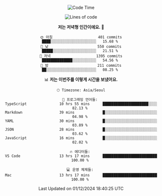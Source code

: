 <div align='center'>
 
<!--START_SECTION:waka-->
![Code Time](http://img.shields.io/badge/Code%20Time-3%2C990%20hrs%2047%20mins-blue)

![Lines of code](https://img.shields.io/badge/%EC%A0%80%EB%8A%94%20%EC%97%AC%ED%83%9C%EA%B9%8C%EC%A7%80%20-1.5%20million%20%EC%A4%84%EC%9D%98%20%EC%BD%94%EB%93%9C%EB%A5%BC%20%EC%9E%91%EC%84%B1%ED%96%88%EC%96%B4%EC%9A%94.-blue)

**저는 저녁형 인간이에요. 🦉** 

```text
🌞 아침                     401 commits         ████░░░░░░░░░░░░░░░░░░░░░   15.68 % 
🌆 낮　                     550 commits         █████░░░░░░░░░░░░░░░░░░░░   21.51 % 
🌃 저녁                     1395 commits        ██████████████░░░░░░░░░░░   54.56 % 
🌙 밤　                     211 commits         ██░░░░░░░░░░░░░░░░░░░░░░░   08.25 % 
```


📊 **저는 이번주를 이렇게 시간을 보냈어요.** 

```text
🕑︎ Timezone: Asia/Seoul

💬 프로그래밍 언어들: 
TypeScript               10 hrs 55 mins      █████████████████████░░░░   82.13 % 
Markdown                 39 mins             █░░░░░░░░░░░░░░░░░░░░░░░░   04.98 % 
YAML                     30 mins             █░░░░░░░░░░░░░░░░░░░░░░░░   03.89 % 
JSON                     28 mins             █░░░░░░░░░░░░░░░░░░░░░░░░   03.62 % 
JavaScript               16 mins             █░░░░░░░░░░░░░░░░░░░░░░░░   02.02 % 

🔥 에디터들: 
VS Code                  13 hrs 17 mins      █████████████████████████   100.00 % 

💻 운영 체제들: 
Mac                      13 hrs 17 mins      █████████████████████████   100.00 % 
```


 Last Updated on 01/12/2024 18:40:25 UTC
<!--END_SECTION:waka-->
 </div>
<!---
Emewjin/Emewjin is a ✨ special ✨ repository because its `README.md` (this file) appears on your GitHub profile.
You can click the Preview link to take a look at your changes.
--->
